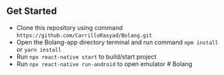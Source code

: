 ## Get Started

- Clone this repository using command `https://github.com/CarrilloRasyad/Bolang.git`
- Open the Bolang-app directory terminal and run command `npm install` or `yarn install`
- Run `npx react-native start` to build/start project
- Run `npx react-native run-android` to open emulator
#   B o l a n g 
 
 
